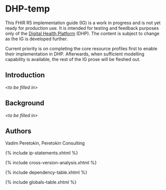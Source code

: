 # DHP-temp

This FHIR R5 implementation guide (IG) is a work in progress and is not yet ready for production use. It is intended for testing and feedback purposes only of the [Digital Health Platform](https://www.kfw.de/About-KfW/Newsroom/Latest-News/Pressemitteilungen-Details_723328.html) (DHP). The content is subject to change as the IG is developed further.

Current priority is on completing the core resource profiles first to enable their implementation in DHP. Afterwards, when sufficient modelling capability is available, the rest of the IG prose will be fleshed out.

## Introduction

*\<to be filled in\>*

## Background

*\<to be filled in\>*

## Authors

Vadim Peretokin, Peretokin Consulting

<div>
{% include ip-statements.xhtml %}

{% include cross-version-analysis.xhtml %}

{% include dependency-table.xhtml %}

{% include globals-table.xhtml %}
</div>
